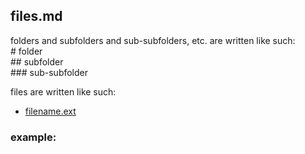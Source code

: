## files.md

folders and subfolders and sub-subfolders, etc. are written like such:  
     # folder  
            ## subfolder  
                   ### sub-subfolder  

files are written like such:
- [filename.ext](uploads/filename.ext)

### example:





